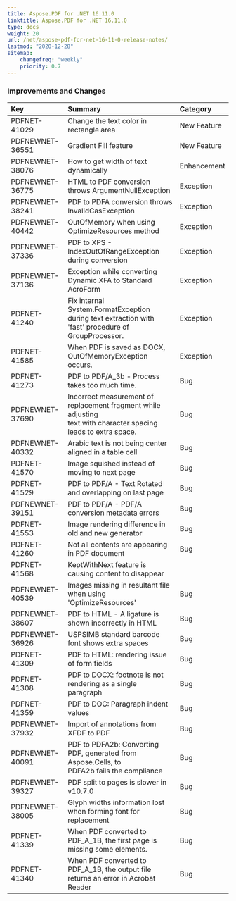```yaml
---
title: Aspose.PDF for .NET 16.11.0
linktitle: Aspose.PDF for .NET 16.11.0
type: docs
weight: 20
url: /net/aspose-pdf-for-net-16-11-0-release-notes/
lastmod: "2020-12-28"
sitemap:
    changefreq: "weekly"
    priority: 0.7
---
```


### **Improvements and Changes**

|**Key**|**Summary**|**Category**|
| :- | :- | :- |
|PDFNET-41029|Change the text color in rectangle area|New Feature|
|PDFNEWNET-36551|Gradient Fill feature|New Feature|
|PDFNEWNET-38076|How to get width of text dynamically|Enhancement|
|PDFNEWNET-36775|HTML to PDF conversion throws ArgumentNullException|Exception|
|PDFNEWNET-38241|PDF to PDFA conversion throws InvalidCasException|Exception|
|PDFNEWNET-40442|OutOfMemory when using OptimizeResources method|Exception|
|PDFNEWNET-37336|PDF to XPS - IndexOutOfRangeException during conversion|Exception|
|PDFNEWNET-37136|Exception while converting Dynamic XFA to Standard AcroForm|Exception|
|PDFNET-41240|Fix internal System.FormatException during text extraction with <br>'fast' procedure of GroupProcessor.|Exception|
|PDFNET-41585|When PDF is saved as DOCX, OutOfMemoryException occurs.|Exception|
|PDFNET-41273|PDF to PDF/A_3b - Process takes too much time.|Bug|
|PDFNEWNET-37690|Incorrect measurement of replacement fragment while adjusting <br>text with character spacing leads to extra space.|Bug|
|PDFNEWNET-40332|Arabic text is not being center aligned in a table cell|Bug|
|PDFNET-41570|Image squished instead of moving to next page|Bug|
|PDFNET-41529|PDF to PDF/A - Text Rotated and overlapping on last page|Bug|
|PDFNEWNET-39151|PDF to PDF/A - PDF/A conversion metadata errors|Bug|
|PDFNET-41553|Image rendering difference in old and new generator|Bug|
|PDFNET-41260|Not all contents are appearing in PDF document|Bug|
|PDFNET-41568|KeptWithNext feature is causing content to disappear||
|PDFNEWNET-40539|Images missing in resultant file when using 'OptimizeResources'|Bug|
|PDFNEWNET-38607|PDF to HTML - A ligature is shown incorrectly in HTML|Bug|
|PDFNEWNET-36926|USPSIMB standard barcode font shows extra spaces|Bug|
|PDFNET-41309|PDF to HTML: rendering issue of form fields|Bug|
|PDFNET-41308|PDF to DOCX: footnote is not rendering as a single paragraph|Bug|
|PDFNET-41359|PDF to DOC: Paragraph indent values|Bug|
|PDFNEWNET-37932|Import of annotations from XFDF to PDF|Bug|
|PDFNEWNET-40091|PDF to PDFA2b: Converting PDF, generated from Aspose.Cells, to <br>PDFA2b fails the compliance|Bug|
|PDFNEWNET-39327|PDF split to pages is slower in v10.7.0|Bug|
|PDFNEWNET-38005|Glyph widths information lost when forming font for replacement|Bug|
|PDFNET-41339|When PDF converted to PDF_A_1B, the first page is missing some elements.|Bug|
|PDFNET-41340|When PDF converted to PDF_A_1B, the output file returns an error in Acrobat Reader|Bug|

